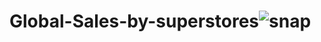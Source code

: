 # Global-Sales-by-superstores![snap](https://user-images.githubusercontent.com/117895012/235370913-d08e9c59-eef0-4a43-bdae-8cb615e4565f.png)

